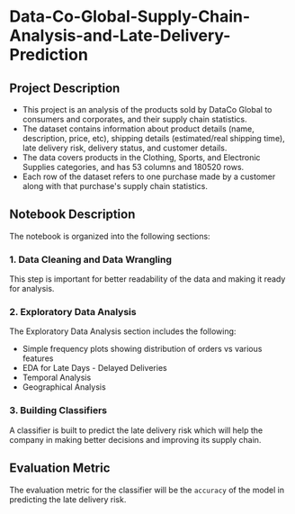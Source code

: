 # Data-Co-Global-Supply-Chain-Analysis-and-Late-Delivery-Prediction

## Project Description
* This project is an analysis of the products sold by DataCo Global to consumers and corporates, and their supply chain statistics. 
* The dataset contains information about product details (name, description, price, etc), shipping details (estimated/real shipping time), late delivery risk, delivery status, and customer details. 
* The data covers products in the Clothing, Sports, and Electronic Supplies categories, and has 53 columns and 180520 rows. 
* Each row of the dataset refers to one purchase made by a customer along with that purchase's supply chain statistics.

## Notebook Description
The notebook is organized into the following sections:

### 1. Data Cleaning and Data Wrangling
This step is important for better readability of the data and making it ready for analysis.

### 2. Exploratory Data Analysis
The Exploratory Data Analysis section includes the following:

* Simple frequency plots showing distribution of orders vs various features
* EDA for Late Days - Delayed Deliveries
* Temporal Analysis
* Geographical Analysis

### 3. Building Classifiers
A classifier is built to predict the late delivery risk which will help the company in making better decisions and improving its supply chain.


## Evaluation Metric
The evaluation metric for the classifier will be the `accuracy` of the model in predicting the late delivery risk.

